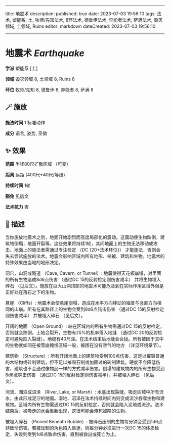 
---
title: 地震术
description: 
published: true
date: 2023-07-03 19:56:10
tags: 法术, 塑能系, 土, 牧师/先知法术, 8环法术, 德鲁伊法术, 异能者法术, 萨满法术, 毁灭领域, 土领域, Ruins
editor: markdown
dateCreated: 2023-07-03 19:56:10

---

# **地震术** *Earthquake*

**学派** 塑能系 \[土\] 

**领域** 毁灭领域 8, 土领域 8, Ruins 8

**环位** 牧师/先知 8, 德鲁伊 8, 异能者 8, 萨满 8

## 🪄 施放

**施法时间** 1 标准动作

**成分** 语言, 姿势, 圣徽

## ✨ 效果  

**范围** 半径80尺扩散区域 （可变）

**距离** 远距 (400尺+40尺/等级)  

**持续时间** 1轮 

**豁免** 见后文

**法术抗力** 否

## 📖 描述

当你施放地震术之后，地面开始剧烈而高度局部化的震动。这震动使生物跌倒，建筑物倒塌，地面开裂等。这些效果将持续1轮，其间地面上的生物无法移动或攻击。地面上的施法者需通过专注检定 （DC {20+法术环位}） 才能施法，否则会失去尝试施放的法术。地震会影响区域内所有地形、植被、建筑和生物。地震术的特殊效果由当地的地形决定。

洞穴，山洞或隧道 （Cave, Cavern, or Tunnel）: 地震使得天花板崩塌，对里面的所有生物造成8d6点伤害 （通过DC 15的反射检定则伤害减半） 并将生物埋入碎石 （见后文）。施放在巨大山洞顶部的地震术可能危及到在实际作用区域外但是正好处在落石之下的生物。

悬崖 （Cliffs）: 地震术会使悬崖崩塌，造成在水平方向移动的幅度与竖直方向相同的山崩。所有在其路径上的生物会受到8d6点钝击伤害 （通过DC 15的反射检定则伤害减半） 并被埋入碎石 （见后文）。

开阔的地面 （Open Ground）: 站在区域内的所有生物需通过DC 15的反射检定，否则就会跌倒。土地会裂开，生物有25%的机率落入地缝 （通过DC 20的反射检定可避免跌入裂缝）。地缝有40尺深。在法术结束后地缝会合拢。所有被困于其中的生物就如同在被雪崩掩埋区域一般，被困在没有空气的地方 （详见环境章节）。

建筑物 （Structure）: 所有开阔地面上的建筑物受到100点伤害，这足以摧毁普通的木结构或砖制建筑，但不足以摧毁石制或加固过的砖制建筑。硬度不会降低伤害，建筑也不会通过像物品一样的方式减半伤害。倒塌的建筑物内的所有生物受到8d6点钝击伤害 （通过DC 15的反射检定则伤害减半），并被埋入碎石 （见后文）。

河流、湖泊或沼泽 （River, Lake, or Marsh）: 水底出现裂缝，吸走区域中所有流水，由此形成泥泞的地面。湿地、沼泽在法术持续时间内则变成流沙吞噬生物和建筑物。区域内所有生物需通过DC 15的反射检定，否则就会陷入泥地或流沙。法术结束后，被吸走的水会重新出现，这很可能会淹死被陷的生物。

被埋入碎石 （Pinned Beneath Rubble）: 被碎石压制的生物每分钟会受到1d6点非致命伤害。若被压制的角色陷入昏迷，则每分钟必须进行一次DC 15的体质检定，失败则受到1d6点致命伤害，直到被救出或死亡为止。
    